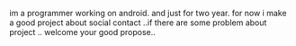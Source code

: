 im a programmer working on android. and just for two year. for now i make a good project about social contact ..if there are some problem about project .. welcome your good propose..
